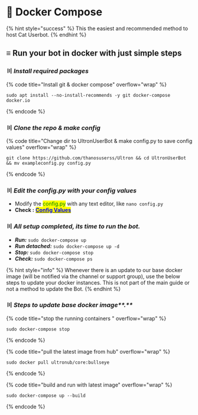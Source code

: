 # 📕 Docker Compose

{% hint style="success" %}
This the easiest and recommended method to host Cat Userbot.
{% endhint %}

## ≡ Run your bot in docker with just simple steps

### 〣 _**Install required packages**_ <a href="#install-packages" id="install-packages"></a>

{% code title="Install git & docker compose" overflow="wrap" %}
```batch
sudo apt install --no-install-recommends -y git docker-compose docker.io
```
{% endcode %}

### 〣 _**Clone the repo & make config**_ <a href="#clone-repo" id="clone-repo"></a>

{% code title="Change dir to UltronUserBot & make config.py to save config values" overflow="wrap" %}
```batch
git clone https://github.com/thanosuserss/Ultron && cd UltronUserBot && mv exampleconfig.py config.py
```
{% endcode %}

### 〣 _**Edit the config.py with your config values**_ <a href="#edit-config" id="edit-config"></a>

* Modify the <mark style="color:green;">config.py</mark> with any text editor, like `nano config.py`
* **Check :** [<mark style="color:blue;">**Config Values**</mark>](../variables/config-vars.md#mandatory-vars)

### 〣 _**All setup completed, its time to run the bot.**_ <a href="#run-bot" id="run-bot"></a>

* _**Run:**_ `sudo docker-compose up`
* _**Run detached:**_ `sudo docker-compose up -d`
* _**Stop:**_ `sudo docker-compose stop`
* _**Check:**_ `sudo docker-compose ps`

{% hint style="info" %}
Whenever there is an update to our base docker image (will be notified via the channel or support group), use the below steps to update your docker instances. This is not part of the main guide or not a method to update the Bot.
{% endhint %}

### 〣 _Steps to update base docker image\*\*.\*\*_ <a href="#run-bot" id="run-bot"></a>

{% code title="stop the running containers " overflow="wrap" %}
```batch
sudo docker-compose stop
```
{% endcode %}

{% code title="pull the latest image from hub" overflow="wrap" %}
```batch
sudo docker pull ultronub/core:bullseye
```
{% endcode %}

{% code title="build and run with latest image" overflow="wrap" %}
```batch
sudo docker-compose up --build
```
{% endcode %}
